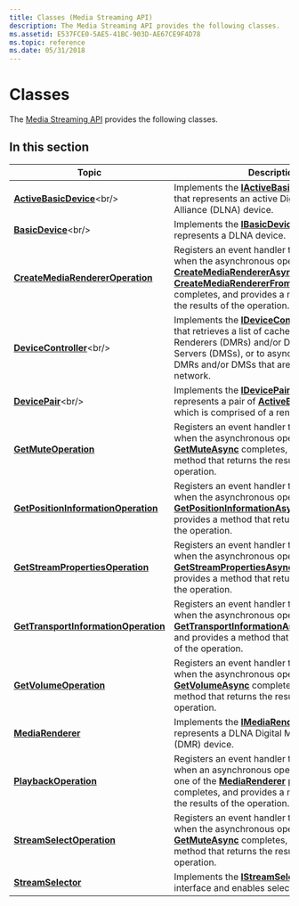 ```yaml
---
title: Classes (Media Streaming API)
description: The Media Streaming API provides the following classes.
ms.assetid: E537FCE0-5AE5-41BC-903D-AE67CE9F4D78
ms.topic: reference
ms.date: 05/31/2018
---
```


# Classes

The [Media Streaming API](media-streaming-api-portal.md) provides the following classes.

## In this section



| Topic                                                                                   | Description                                                                                                                                                                                                                                                                                                                                                                         |
|-----------------------------------------------------------------------------------------|-------------------------------------------------------------------------------------------------------------------------------------------------------------------------------------------------------------------------------------------------------------------------------------------------------------------------------------------------------------------------------------|
| [**ActiveBasicDevice**](https://msdn.microsoft.com/library/Dn385755(v=VS.85).aspx)<br/>                               | Implements the [**IActiveBasicDevice**](https://msdn.microsoft.com/library/Dn385774(v=VS.85).aspx) interface that represents an active Digital Living Network Alliance (DLNA) device.<br/>                                                                                                                                                                                                                       |
| [**BasicDevice**](https://msdn.microsoft.com/library/Hh828813(v=VS.85).aspx)<br/>                                           | Implements the [**IBasicDevice**](ibasicdevice.md) interface that represents a DLNA device.<br/>                                                                                                                                                                                                                                                                             |
| [**CreateMediaRendererOperation**](createmediarendereroperation.md)<br/>         | Registers an event handler that is invoked when the asynchronous operation started by [**CreateMediaRendererAsync**](imediarendererfactory-createmediarendererasync.md) or [**CreateMediaRendererFromBasicDeviceAsync**](imediarendererfactory-createmediarendererfrombasicdeviceasync.md) completes, and provides a method that returns the results of the operation.<br/> |
| [**DeviceController**](https://msdn.microsoft.com/library/Hh828842(v=VS.85).aspx)<br/>                                 | Implements the [**IDeviceController**](https://msdn.microsoft.com/library/Hh828901(v=VS.85).aspx) interface that retrieves a list of cached Digital Media Renderers (DMRs) and/or Digital Media Servers (DMSs), or to asynchronously find the DMRs and/or DMSs that are currently on the network.<br/>                                                                                                            |
| [**DevicePair**](https://msdn.microsoft.com/library/Dn385771(v=VS.85).aspx)<br/>                                             | Implements the [**IDevicePair**](https://msdn.microsoft.com/library/Dn385796(v=VS.85).aspx) interface that represents a pair of [**ActiveBasicDevice**](https://msdn.microsoft.com/library/Dn385755(v=VS.85).aspx) objects which is comprised of a renderer and a server.<br/>                                                                                                                                                                              |
| [**GetMuteOperation**](getmuteoperation.md)<br/>                                 | Registers an event handler that is invoked when the asynchronous operation started by [**GetMuteAsync**](https://msdn.microsoft.com/library/Hh828930(v=VS.85).aspx) completes, and provides a method that returns the results of the operation.<br/>                                                                                                                                                    |
| [**GetPositionInformationOperation**](getpositioninformationoperation.md)<br/>   | Registers an event handler that is invoked when the asynchronous operation started by [**GetPositionInformationAsync**](https://msdn.microsoft.com/library/Hh828931(v=VS.85).aspx) completes, and provides a method that returns the results of the operation.<br/>                                                                                                                      |
| [**GetStreamPropertiesOperation**](getstreampropertiesoperation.md)<br/>         | Registers an event handler that is invoked when the asynchronous operation started by [**GetStreamPropertiesAsync**](https://msdn.microsoft.com/library/Hh829001(v=VS.85).aspx) completes, and provides a method that returns the results of the operation.<br/>                                                                                                                            |
| [**GetTransportInformationOperation**](gettransportinformationoperation.md)<br/> | Registers an event handler that is invoked when the asynchronous operation started by [**GetTransportInformationAsync**](https://msdn.microsoft.com/library/Hh828932(v=VS.85).aspx) completes, and provides a method that returns the results of the operation.<br/>                                                                                                                    |
| [**GetVolumeOperation**](getvolumeoperation.md)<br/>                             | Registers an event handler that is invoked when the asynchronous operation started by [**GetVolumeAsync**](https://msdn.microsoft.com/library/Hh828933(v=VS.85).aspx) completes, and provides a method that returns the results of the operation.<br/>                                                                                                                                                |
| [**MediaRenderer**](mediarenderer.md)<br/>                                       | Implements the [**IMediaRenderer**](imediarenderer.md) interface that represents a DLNA Digital Media Renderer (DMR) device.<br/>                                                                                                                                                                                                                                            |
| [**PlaybackOperation**](playbackoperation.md)<br/>                               | Registers an event handler that is invoked when an asynchronous operation started by one of the [**MediaRenderer**](mediarenderer.md) playback methods completes, and provides a method that returns the results of the operation.<br/>                                                                                                                                      |
| [**StreamSelectOperation**](streamselectoperation.md)<br/>                       | Registers an event handler that is invoked when the asynchronous operation started by [**GetMuteAsync**](https://msdn.microsoft.com/library/Hh828930(v=VS.85).aspx) completes, and provides a method that returns the results of the operation.<br/>                                                                                                                                                    |
| [**StreamSelector**](streamselector.md)<br/>                                     | Implements the [**IStreamSelectorStatics**](https://msdn.microsoft.com/library/Hh828953(v=VS.85).aspx) interface and enables selecting a stream.<br/>                                                                                                                                                                                                                                                        |



 

 

 





